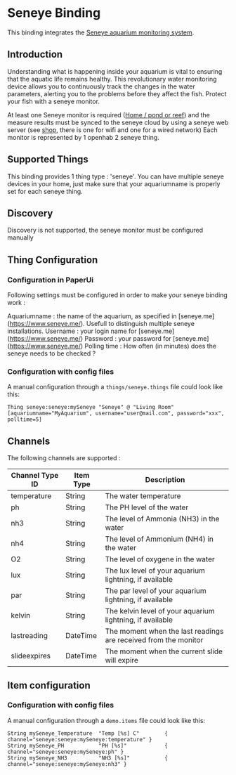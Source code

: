 # Seneye Binding

This binding integrates the [Seneye aquarium monitoring system](https://www.seneye.com).

## Introduction

Understanding what is happening inside your aquarium is vital to ensuring that the aquatic life remains healthy. This revolutionary water monitoring device allows you to continuously track the changes in the water parameters, alerting you to the problems before they affect the fish. Protect your fish with a seneye monitor.

At least one Seneye monitor is required ([Home / pond or reef](https://www.seneye.com/devices/compare)) and the measure results must be synced to the seneye cloud by using a seneye web server (see [shop](https://www.seneye.com/store), there is one for wifi and one for a wired network)
Each monitor is represented by 1 openhab 2 seneye thing.

## Supported Things

This binding provides 1 thing type : 'seneye'. You can have multiple seneye devices in your home, just make sure that your aquariumname is properly set for each seneye thing.

## Discovery

Discovery is not supported, the seneye monitor must be configured manually

## Thing Configuration

### Configuration in PaperUi

Following settings must be configured in order to make your seneye binding work :

Aquariumname : the name of the aquarium, as specified in [seneye.me] (https://www.seneye.me/). Usefull to distinguish multiple seneye installations.
Username : your login name for [seneye.me] (https://www.seneye.me/)
Password : your password for [seneye.me] (https://www.seneye.me/)
Polling time : How often (in minutes) does the seneye needs to be checked ?

### Configuration with config files

A manual configuration through a `things/seneye.things` file could look like this:

```
Thing seneye:seneye:mySeneye "Seneye" @ "Living Room" [aquariumname="MyAquarium", username="user@mail.com", password="xxx", polltime=5]
```

## Channels

The following channels are supported :

 Channel Type ID         | Item Type    | Description  
-------------------------|--------------|--------------
 temperature             | String       | The water temperature 
 ph                      | String       | The PH level of the water 
 nh3                     | String       | The level of Ammonia (NH3) in the water 
 nh4                     | String       | The level of Ammonium (NH4) in the water 
 O2                      | String       | The level of oxygene in the water 
 lux                     | String       | The lux level of your aquarium lightning, if available 
 par                     | String       | The par level of your aquarium lightning, if available 
 kelvin                  | String       | The kelvin level of your aquarium lightning, if available 
 lastreading             | DateTime     | The moment when the last readings are received from the monitor 
 slideexpires            | DateTime     | The moment when the current slide will expire 

## Item configuration

### Configuration with config files

A manual configuration through a `demo.items` file could look like this:

```
String mySeneye_Temperature  "Temp [%s] C"        { channel="seneye:seneye:mySeneye:temperature" }
String mySeneye_PH           "PH [%s]"            { channel="seneye:seneye:mySeneye:ph" }
String mySeneye_NH3          "NH3 [%s]"           { channel="seneye:seneye:mySeneye:nh3" }
```